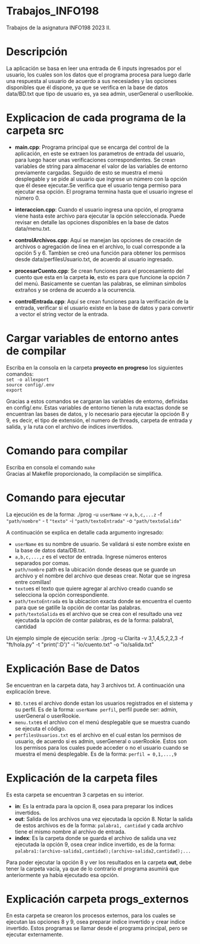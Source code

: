 # Trabajos_INFO198

Trabajos de la asignatura INFO198 2023 II.

# Descripción

La aplicación se basa en leer una entrada de 6 inputs ingresados por el usuario, los cuales son los datos que el programa procesa para luego darle una respuesta al usuario de acuerdo a sus necesiades y las opciones disponibles que él dispone, ya que se verifica en la base de datos data/BD.txt que tipo de usuario es, ya sea admin, userGeneral o userRookie.

# Explicacion de cada programa de la carpeta src

  - **main.cpp**: Programa principal que se encarga del control de la aplicación, en este se extraen los parametros de entrada del usuario, para luego hacer unas verificaciones correspondientes. Se crean variables de string para almacenar el valor de las variables de entorno previamente cargadas. Seguido de esto se muestra el menú desplegable y se pide al usuario que ingrese un número con la opción que él desee ejecutar.Se verifica que el usuario tenga permiso para ejecutar esa opción. El programa termina hasta que el usuario ingrese el número 0.  

  - **interaccion.cpp**: Cuando el usuario ingresa una opción, el programa viene hasta este archivo para ejecutar la opción seleccionada. Puede revisar en detalle las opciones disponibles en la base de datos data/menu.txt.

  - **controlArchivos.cpp**: Aquí se manejan las opciones de creación de archivos o agregación de linea en el archivo, lo cual corresponde a la opción 5 y 6. Tambien se creó una función para obtener los permisos desde data/perfilesUsuario.txt, de acuerdo al usuario ingresado.

  - **procesarCuento.cpp**: Se crean funciones para el procesamiento del cuento que esta en la carpeta **io**, esto es para que funcione la opción 7 del menú. Basicamente se cuentan las palabras, se eliminan simbolos extraños y se ordena de acuerdo a la ocurrencia.

  - **controlEntrada.cpp**: Aquí se crean funciones para la verificación de la entrada, verificar si el usuario existe en la base de datos y para convertir a vector el string vector de la entrada. 


# Cargar variables de entorno antes de compilar

Escriba en la consola en la carpeta **proyecto en progreso** los siguientes comandos:  
  `set -o allexport`        
  `source config/.env`      
  `export`      

Gracias a estos comandos se cargaran las variables de entorno, definidas en config/.env. Estas variables de entorno tienen la ruta exactas donde se encuentran las bases de datos, y lo necesario para ejecutar la opcioón 8  y 9, es decir, el tipo de extensión, el numero de threads, carpeta de entrada y salida, y la ruta con el archivo de indices invertidos.  

# Comando para compilar

Escriba en consola el comando `make`    
Gracias al Makefile proporcionado, la compilación se simplifica.  

# Comando para ejecutar

La ejecución es de la forma: ./prog -u `userName` -v `a,b,c,...z` -f `"path/nombre"` - t `"texto"` -i `"path/textoEntrada"` -o `"path/textoSalida"`  

A continuación se explica en detalle cada argumento ingresado:  
  - `userName` es su nombre de usuario. Se validará si este nombre existe en la base de datos data/DB.txt.
  - `a,b,c,...,z` es el vector de entrada. Ingrese números enteros separados por comas.
  - `path/nombre` path es la ubicación donde deseas que se guarde un archivo y el nombre del archivo que deseas crear. Notar que se ingresa entre comillas!
  - `texto`es el texto que quiere agregar al archivo creado cuando se selecciona la opción correspondiente.
  - `path/textoEntrada` es la ubicacion exacta donde se encuentra el cuento para que se gatille la opción de contar las palabras.
  - `path/textoSalida` es el archivo que se crea con el resultado una vez ejecutada la opción de contar palabras, es de la forma: palabra1, cantidad

 Un ejemplo simple de ejecución sería: ./prog -u Clarita -v 3,1,4,5,2,2,3 -f "ft/hola.py" -t "print(':D')" -i "io/cuento.txt" -o "io/salida.txt"


 # Explicación Base de Datos

 Se encuentran en la carpeta data, hay 3 archivos txt. A continuación una explicación breve.  
  - `BD.txt`es el archivo donde estan los usuarios registrados en el sistema y su perfil. Es de la forma: `userName perfil`, perfil puede ser: admin, userGeneral o userRookie.
  - `menu.txt`es el archivo con el menú desplegable que se muestra cuando se ejecuta el código.
  - `perfilesUsuarios.txt` es el archivo en el cual estan los permisos de usuario, de acuerdo si es admin, userGeneral o userRookie. Estos son los permisos para los cuales puede acceder o no el usuario cuando se muestra el menú desplegable. Es de la forma: `perfil = 0,1,...,9`


# Explicación de la carpeta files

Es esta carpeta se encuentran 3 carpetas en su interior.

  - **in**: Es la entrada para la opcion 8, osea para preparar los indices invertidos.
  - **out**: Salida de los archivos una vez ejecutada la opción 8. Notar la salida de estos archivos es de la forma: `palabra1, cantidad` y cada archivo tiene el mismo nombre al archivo de entrada.
  - **index**: Es la carpeta donde se guarda el archivo de salida una vez ejecutada la opción 9, osea crear indice invertido, es de la forma: `palabra1:(archivo-salida1,cantidad);(archivo-salida2,cantidad);...`

Para poder ejecutar la opción 8 y ver los resultados en la carpeta **out**, debe tener la carpeta vacía, ya que de lo contrario el programa asumirá que anteriormente ya había ejecutado esa opción.  


# Explicación carpeta progs_externos

En esta carpeta se crearon los procesos externos, para los cuales se ejecutan las opciones 8 y 9, osea preparar indice invertido y crear indice invertido. Estos programas se llamar desde el programa principal, pero se ejecutar externamente.   
 
